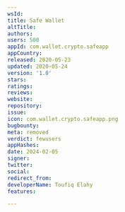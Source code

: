 ```yaml
---
wsId: 
title: Safe Wallet
altTitle: 
authors: 
users: 500
appId: com.wallet.crypto.safeapp
appCountry: 
released: 2020-05-23
updated: 2020-05-24
version: '1.0'
stars: 
ratings: 
reviews: 
website: 
repository: 
issue: 
icon: com.wallet.crypto.safeapp.png
bugbounty: 
meta: removed
verdict: fewusers
appHashes: 
date: 2024-02-05
signer: 
twitter: 
social: 
redirect_from: 
developerName: Toufiq Elahy
features: 

---
```


